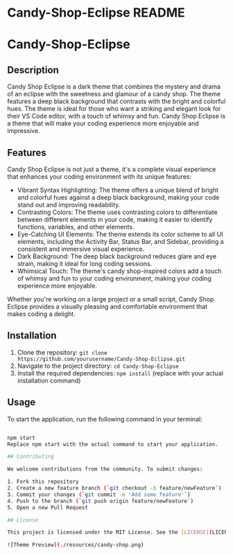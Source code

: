 # Candy-Shop-Eclipse README
# Candy-Shop-Eclipse

## Description

Candy Shop Eclipse is a dark theme that combines the mystery and drama of an eclipse with the sweetness and glamour of a candy shop. The theme features a deep black background that contrasts with the bright and colorful hues. The theme is ideal for those who want a striking and elegant look for their VS Code editor, with a touch of whimsy and fun. Candy Shop Eclipse is a theme that will make your coding experience more enjoyable and impressive. 

## Features

Candy Shop Eclipse is not just a theme, it's a complete visual experience that enhances your coding environment with its unique features:

- Vibrant Syntax Highlighting: The theme offers a unique blend of bright and colorful hues against a deep black background, making your code stand out and improving readability.
- Contrasting Colors: The theme uses contrasting colors to differentiate between different elements in your code, making it easier to identify functions, variables, and other elements.
- Eye-Catching UI Elements: The theme extends its color scheme to all UI elements, including the Activity Bar, Status Bar, and Sidebar, providing a consistent and immersive visual       experience.
- Dark Background: The deep black background reduces glare and eye strain, making it ideal for long coding sessions.
- Whimsical Touch: The theme's candy shop-inspired colors add a touch of whimsy and fun to your coding environment, making your coding experience more enjoyable.

Whether you're working on a large project or a small script, Candy Shop Eclipse provides a visually pleasing and comfortable environment that makes coding a delight.
## Installation

1. Clone the repository: `git clone https://github.com/yourusername/Candy-Shop-Eclipse.git`
2. Navigate to the project directory: `cd Candy-Shop-Eclipse`
3. Install the required dependencies: `npm install` (replace with your actual installation command)

## Usage

To start the application, run the following command in your terminal:

```bash

npm start
Replace npm start with the actual command to start your application.

## Contributing

We welcome contributions from the community. To submit changes:

1. Fork this repository
2. Create a new feature branch (`git checkout -b feature/newFeature`)
3. Commit your changes (`git commit -m 'Add some feature'`)
4. Push to the branch (`git push origin feature/newFeature`)
5. Open a new Pull Request

## License

This project is licensed under the MIT License. See the [LICENSE](LICENSE) file for details.

![Theme Preview](./resources/candy-shop.png)
